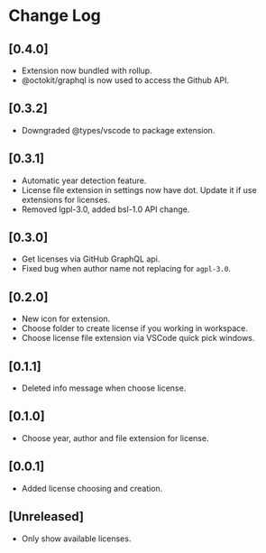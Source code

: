 # Change Log

## [0.4.0]

- Extension now bundled with rollup.
- @octokit/graphql is now used to access the Github API.

## [0.3.2]

- Downgraded @types/vscode to package extension.

## [0.3.1]

- Automatic year detection feature.
- License file extension in settings now have dot. Update it if use extensions for licenses.
- Removed lgpl-3.0, added bsl-1.0 API change.

## [0.3.0]

- Get licenses via GitHub GraphQL api.
- Fixed bug when author name not replacing for `agpl-3.0`.

## [0.2.0]

- New icon for extension.
- Choose folder to create license if you working in workspace.
- Choose license file extension via VSCode quick pick windows.

## [0.1.1]

- Deleted info message when choose license.

## [0.1.0]

- Choose year, author and file extension for license.

## [0.0.1]

- Added license choosing and creation.

## [Unreleased]

- Only show available licenses.
